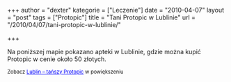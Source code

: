 +++
author = "dexter"
kategorie = ["Leczenie"]
date = "2010-04-07"
layout = "post"
tags = ["Protopic"]
title = "Tani Protopic w Lublinie"
url = "/2010/04/07/tani-protopic-w-lublinie/"

+++

Na poniższej mapie pokazano apteki w Lublinie, gdzie można kupić Protopic w cenie około 50 złotych.

<!--more-->

  
<small>Zobacz <a href="http://maps.google.com/maps/ms?hl=en&ie=UTF8&msa=0&msid=108237950221264926938.000483a3990651bcb909c&ll=51.248808,22.553215&spn=0.046741,0.109005&source=embed" style="color:#0000FF;text-align:left">Lublin &#8211; tańszy Protopic</a> w powiększeniu</small>